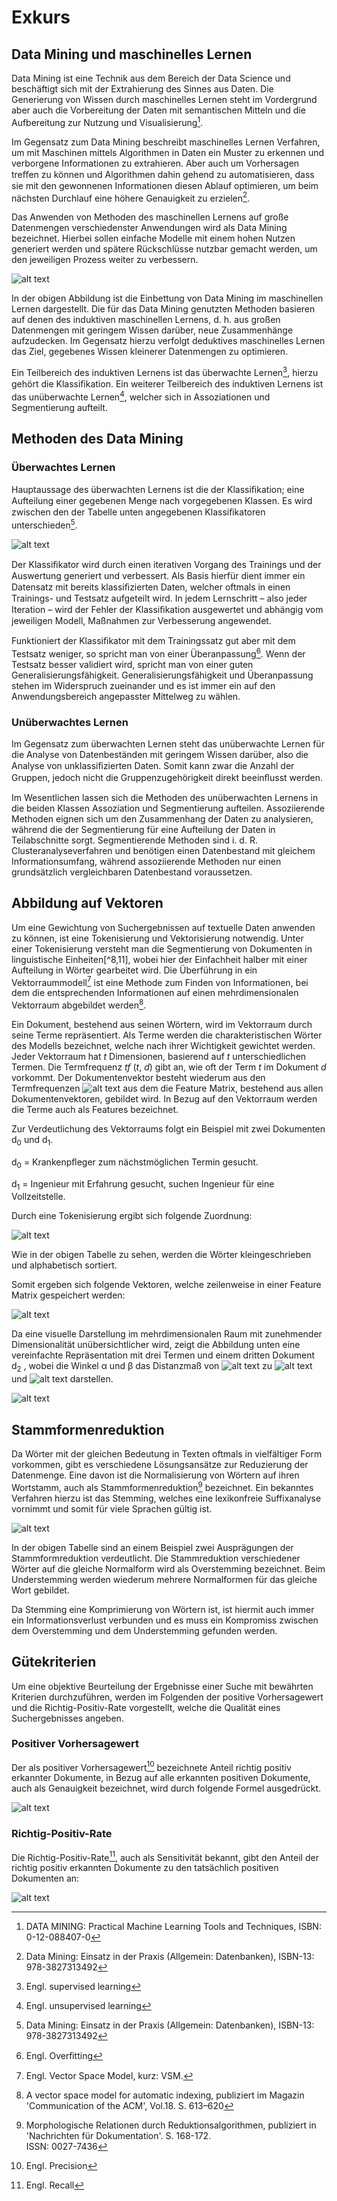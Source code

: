 # Exkurs
## Data Mining und maschinelles Lernen

Data Mining ist eine Technik aus dem Bereich der Data Science und beschäftigt
sich mit der Extrahierung des Sinnes aus Daten. Die Generierung von Wissen durch
maschinelles Lernen steht im Vordergrund aber auch die Vorbereitung der Daten
mit semantischen Mitteln und die Aufbereitung zur Nutzung und Visualisierung[^1].

Im Gegensatz zum Data Mining beschreibt maschinelles Lernen Verfahren, um mit
Maschinen mittels Algorithmen in Daten ein Muster zu erkennen und verborgene
Informationen zu extrahieren. Aber auch um Vorhersagen treﬀen zu können und Algorithmen
dahin gehend zu automatisieren, dass sie mit den gewonnenen Informationen
diesen Ablauf optimieren, um beim nächsten Durchlauf eine höhere Genauigkeit zu
erzielen[^2].

Das Anwenden von Methoden des maschinellen Lernens auf große Datenmengen verschiedenster 
Anwendungen wird als Data Mining bezeichnet. Hierbei sollen einfache
Modelle mit einem hohen Nutzen generiert werden und spätere Rückschlüsse nutzbar
gemacht werden, um den jeweiligen Prozess weiter zu verbessern.

![alt text][dm_overview]

In der obigen Abbildung ist die Einbettung von Data Mining im maschinellen Lernen
dargestellt. Die für das Data Mining genutzten Methoden basieren auf denen des
induktiven maschinellen Lernens, d. h. aus großen Datenmengen mit geringem Wissen
darüber, neue Zusammenhänge aufzudecken. Im Gegensatz hierzu verfolgt deduktives maschinelles 
Lernen das Ziel, gegebenes Wissen kleinerer Datenmengen zu
optimieren.

Ein Teilbereich des induktiven Lernens ist das überwachte Lernen[^3], hierzu gehört
die Klassiﬁkation. Ein weiterer Teilbereich des induktiven Lernens ist das unüberwachte Lernen[^4], welcher sich in 
Assoziationen und Segmentierung aufteilt.

## Methoden des Data Mining
### Überwachtes Lernen

Hauptaussage des überwachten Lernens ist die der Klassiﬁkation; eine Aufteilung
einer gegebenen Menge nach vorgegebenen Klassen. Es wird zwischen den der Tabelle
unten angegebenen Klassiﬁkatoren unterschieden[^2].

![alt text][classifier]

Der Klassiﬁkator wird durch einen iterativen Vorgang des Trainings und der Auswertung 
generiert und verbessert. Als Basis hierfür dient immer ein Datensatz mit bereits
klassiﬁzierten Daten, welcher oftmals in einen Trainings- und Testsatz aufgeteilt
wird. In jedem Lernschritt – also jeder Iteration – wird der Fehler der Klassiﬁkation
ausgewertet und abhängig vom jeweiligen Modell, Maßnahmen zur Verbesserung
angewendet.

Funktioniert der Klassiﬁkator mit dem Trainingssatz gut aber mit dem Testsatz
weniger, so spricht man von einer Überanpassung[^5]. Wenn der Testsatz besser validiert
wird, spricht man von einer guten Generalisierungsfähigkeit. Generalisierungsfähigkeit
und Überanpassung stehen im Widerspruch zueinander und es ist immer ein auf
den Anwendungsbereich angepasster Mittelweg zu wählen.

### Unüberwachtes Lernen

Im Gegensatz zum überwachten Lernen steht das unüberwachte Lernen für die
Analyse von Datenbeständen mit geringem Wissen darüber, also die Analyse von
unklassiﬁzierten Daten. Somit kann zwar die Anzahl der Gruppen, jedoch nicht die
Gruppenzugehörigkeit direkt beeinﬂusst werden.

Im Wesentlichen lassen sich die Methoden des unüberwachten Lernens in die beiden
Klassen Assoziation und Segmentierung aufteilen. Assoziierende Methoden eignen
sich um den Zusammenhang der Daten zu analysieren, während die der Segmentierung
für eine Aufteilung der Daten in Teilabschnitte sorgt. Segmentierende Methoden
sind i. d. R. Clusteranalyseverfahren und benötigen einen Datenbestand mit gleichem 
Informationsumfang, während assoziierende Methoden nur einen grundsätzlich
vergleichbaren Datenbestand voraussetzen.

## Abbildung auf Vektoren
Um eine Gewichtung von Suchergebnissen auf textuelle Daten anwenden zu können, ist eine Tokenisierung und Vektorisierung 
notwendig. Unter einer Tokenisierung versteht man die Segmentierung von Dokumenten in
linguistische Einheiten[^8,11], wobei hier der Einfachheit
halber mit einer Aufteilung in Wörter gearbeitet wird. Die Überführung in ein Vektorraummodell[^9] ist eine Methode zum
Finden von Informationen, bei dem die entsprechenden Informationen auf einen mehrdimensionalen Vektorraum abgebildet
werden[^10].

Ein Dokument, bestehend aus seinen Wörtern, wird im Vektorraum durch seine Terme
repräsentiert. Als Terme werden die charakteristischen Wörter des Modells bezeichnet,
welche nach ihrer Wichtigkeit gewichtet werden. Jeder Vektorraum hat *t* Dimensionen,
basierend auf *t* unterschiedlichen Termen. Die Termfrequenz *tf* (*t*, *d*) gibt an, wie oft
der Term *t* im Dokument *d* vorkommt. Der Dokumentenvektor besteht wiederum aus
den Termfrequenzen ![alt text][document_vector] aus dem die
Feature Matrix, bestehend aus allen Dokumentenvektoren, gebildet wird. In Bezug
auf den Vektorraum werden die Terme auch als Features bezeichnet.

Zur Verdeutlichung des Vektorraums folgt ein Beispiel mit zwei Dokumenten d<sub>0</sub> und
d<sub>1</sub>.

d<sub>0</sub> = Krankenpﬂeger zum nächstmöglichen Termin gesucht.

d<sub>1</sub> = Ingenieur mit Erfahrung gesucht, suchen Ingenieur für eine Vollzeitstelle.
 
Durch eine Tokenisierung ergibt sich folgende Zuordnung:

![alt text][vector_table]

Wie in der obigen Tabelle zu sehen, werden die Wörter kleingeschrieben und alphabetisch
sortiert.

Somit ergeben sich folgende Vektoren, welche zeilenweise in einer Feature Matrix
gespeichert werden:
 
![alt text][feature_matrix]

Da eine visuelle Darstellung im mehrdimensionalen Raum mit zunehmender Dimensionalität
unübersichtlicher wird, zeigt die Abbildung unten eine vereinfachte Repräsentation
mit drei Termen und einem dritten Dokument d<sub>2</sub> , wobei die Winkel α und β das
Distanzmaß von ![alt text][vd0] zu ![alt text][vd1] und ![alt text][vd2] darstellen.


![alt text][vector_dia]

## Stammformenreduktion
Da Wörter mit der gleichen Bedeutung in Texten oftmals in vielfältiger Form vorkommen, gibt es verschiedene
Lösungsansätze zur Reduzierung der Datenmenge. 
Eine davon ist die Normalisierung von Wörtern auf ihren Wortstamm, auch als Stammformenreduktion[^13]
bezeichnet. Ein bekanntes Verfahren hierzu ist das Stemming, welches eine lexikonfreie Suffixanalyse
vornimmt und somit für viele Sprachen gültig ist.

![alt text][stemming]

In der obigen Tabelle sind an einem Beispiel zwei Ausprägungen der Stammformreduktion verdeutlicht. Die Stammreduktion verschiedener Wörter auf die gleiche Normalform wird als Overstemming bezeichnet. Beim Understemming werden wiederum mehrere Normalformen für das gleiche Wort gebildet.

Da Stemming eine Komprimierung von Wörtern ist, ist hiermit auch immer ein Informationsverlust verbunden 
und es muss ein Kompromiss zwischen dem Overstemming und dem Understemming gefunden werden. 

## Gütekriterien

Um eine objektive Beurteilung der Ergebnisse einer Suche mit bewährten Kriterien durchzuführen, werden im Folgenden 
der positive Vorhersagewert und die Richtig-Positiv-Rate vorgestellt, welche die Qualität eines Suchergebnisses angeben.

### Positiver Vorhersagewert
Der als positiver Vorhersagewert[^6] bezeichnete Anteil richtig positiv erkannter Dokumente, 
in Bezug auf alle erkannten positiven Dokumente, auch als Genauigkeit bezeichnet, 
wird durch folgende Formel ausgedrückt.

![alt text][precision]


### Richtig-Positiv-Rate
Die Richtig-Positiv-Rate[^7], auch als Sensitivität bekannt, gibt den Anteil der richtig positiv
erkannten Dokumente zu den tatsächlich positiven Dokumenten an:

![alt text][recall]


[dm_overview]: images/dm_overview.png "Einbettung von Data Mining im maschinellen Lernen. In Anlehnung an [^2], S.61"
[precision]: images/precision.gif "Einbettung von Data Mining im maschinellen Lernen. In Anlehnung an [^2], S.61"
[recall]: images/recall.gif "Einbettung von Data Mining im maschinellen Lernen. In Anlehnung an [^2], S.61"
[classifier]: images/classifier.png "Klassifikatoren des überwachten Lernens"
[document_vector]: images/document_vector.gif "Dokumentenvektor"
[vector_table]: images/vector_table.png "Tokenisierte Wörter"
[feature_matrix]: images/feature_matrix.png "Feature Matrix"
[vd0]: images/vd0.gif "Vektor 0"
[vd1]: images/vd1.gif "Vektor 1"
[vd2]: images/vd2.gif "Vektor 2"
[vector_dia]: images/vector_dia.png "Vektor Representation"
[stemming]: images/stemming.png "Beispiele zu Over- und Understemming"

[^1]: DATA MINING: Practical Machine Learning Tools and Techniques, ISBN: 0-12-088407-0

[^2]: Data Mining: Einsatz in der Praxis (Allgemein: Datenbanken), ISBN-13: 978-3827313492

[^10]: A vector space model for automatic indexing, publiziert im Magazin 'Communication of the ACM', Vol.18. S. 613–620

[^11]: Computerlinguistik und Sprachtechnologie, ISBN: 978-3-8274-2224-8

[^13]: Morphologische Relationen durch Reduktionsalgorithmen, publiziert in 'Nachrichten für Dokumentation'. S. 168-172.  
ISSN: 0027-7436


[^3]: Engl. supervised learning

[^4]: Engl. unsupervised learning

[^5]: Engl. Overﬁtting

[^6]: Engl. Precision

[^7]: Engl. Recall

[^8]: Z. B. Wörter, Phrasen, Sätze, Absätze oder Diskursabschnitte.

[^9]: Engl. Vector Space Model, kurz: VSM.

[^12]: Auch: Analyse von Nachsilben ohne den Vergleich mit einem Wörterbuch.

